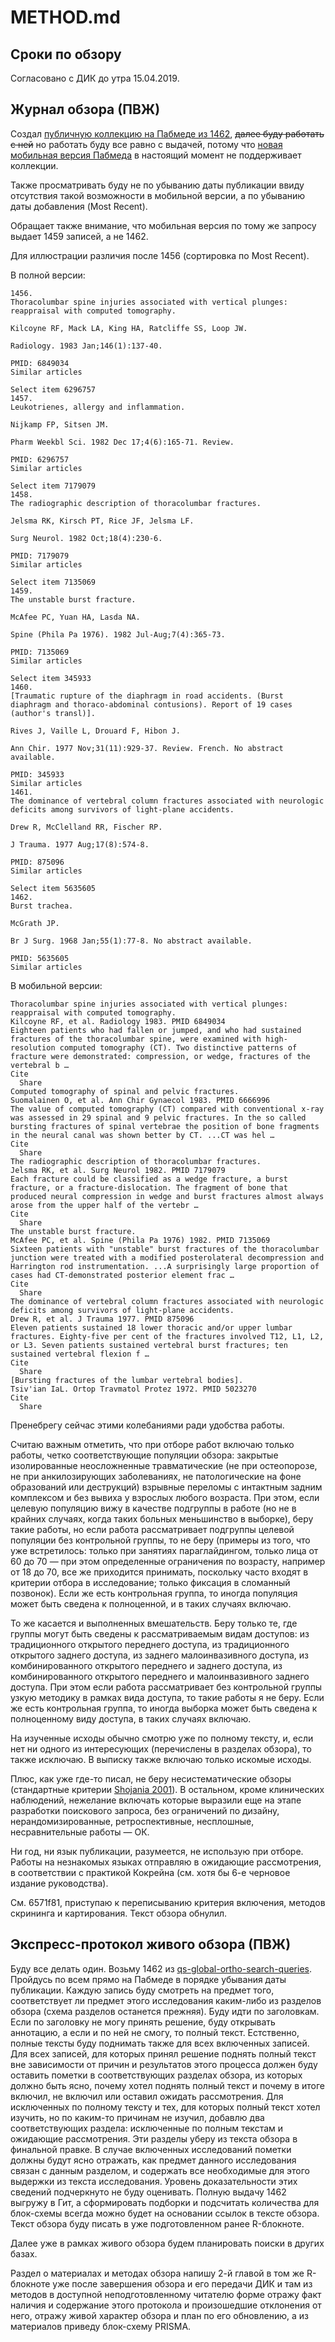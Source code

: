 # METHOD.md

## Сроки по обзору

Согласовано с ДИК до утра 15.04.2019.

## Журнал обзора (ПВЖ)

Создал [публичную коллекцию на Пабмеде из 1462](https://www.ncbi.nlm.nih.gov/sites/myncbi/1bGT_5WlUb855/collections/58129193/public/), ~~далее буду работать с ней~~ но работать буду все равно с выдачей, потому что [новая мобильная версия Пабмеда](https://www.ncbi.nlm.nih.gov/labs/pubmed/) в настоящий момент не поддерживает коллекции.

Также просматривать буду не по убыванию даты публикации ввиду отсутствия такой возможности в мобильной версии, а по убыванию даты добавления (Most Recent).

Обращает также внимание, что мобильная версия по тому же запросу выдает 1459 записей, а не 1462.

Для иллюстрации различия после 1456 (сортировка по Most Recent).

В полной версии:

```
1456.
Thoracolumbar spine injuries associated with vertical plunges: reappraisal with computed tomography.

Kilcoyne RF, Mack LA, King HA, Ratcliffe SS, Loop JW.

Radiology. 1983 Jan;146(1):137-40.

PMID: 6849034
Similar articles

Select item 6296757
1457.
Leukotrienes, allergy and inflammation.

Nijkamp FP, Sitsen JM.

Pharm Weekbl Sci. 1982 Dec 17;4(6):165-71. Review.

PMID: 6296757
Similar articles

Select item 7179079
1458.
The radiographic description of thoracolumbar fractures.

Jelsma RK, Kirsch PT, Rice JF, Jelsma LF.

Surg Neurol. 1982 Oct;18(4):230-6.

PMID: 7179079
Similar articles

Select item 7135069
1459.
The unstable burst fracture.

McAfee PC, Yuan HA, Lasda NA.

Spine (Phila Pa 1976). 1982 Jul-Aug;7(4):365-73.

PMID: 7135069
Similar articles

Select item 345933
1460.
[Traumatic rupture of the diaphragm in road accidents. (Burst diaphragm and thoraco-abdominal contusions). Report of 19 cases (author's transl)].

Rives J, Vaille L, Drouard F, Hibon J.

Ann Chir. 1977 Nov;31(11):929-37. Review. French. No abstract available.

PMID: 345933
Similar articles
1461.
The dominance of vertebral column fractures associated with neurologic deficits among survivors of light-plane accidents.

Drew R, McClelland RR, Fischer RP.

J Trauma. 1977 Aug;17(8):574-8.

PMID: 875096
Similar articles

Select item 5635605
1462.
Burst trachea.

McGrath JP.

Br J Surg. 1968 Jan;55(1):77-8. No abstract available.

PMID: 5635605
Similar articles
```

В мобильной версии:

```
Thoracolumbar spine injuries associated with vertical plunges: reappraisal with computed tomography.
Kilcoyne RF, et al. Radiology 1983. PMID 6849034
Eighteen patients who had fallen or jumped, and who had sustained fractures of the thoracolumbar spine, were examined with high-resolution computed tomography (CT). Two distinctive patterns of fracture were demonstrated: compression, or wedge, fractures of the vertebral b …
Cite
  Share
Computed tomography of spinal and pelvic fractures.
Suomalainen O, et al. Ann Chir Gynaecol 1983. PMID 6666996
The value of computed tomography (CT) compared with conventional x-ray was assessed in 29 spinal and 9 pelvic fractures. In the so called bursting fractures of spinal vertebrae the position of bone fragments in the neural canal was shown better by CT. ...CT was hel …
Cite
  Share
The radiographic description of thoracolumbar fractures.
Jelsma RK, et al. Surg Neurol 1982. PMID 7179079
Each fracture could be classified as a wedge fracture, a burst fracture, or a fracture-dislocation. The fragment of bone that produced neural compression in wedge and burst fractures almost always arose from the upper half of the vertebr …
Cite
  Share
The unstable burst fracture.
McAfee PC, et al. Spine (Phila Pa 1976) 1982. PMID 7135069
Sixteen patients with "unstable" burst fractures of the thoracolumbar junction were treated with a modified posterolateral decompression and Harrington rod instrumentation. ...A surprisingly large proportion of cases had CT-demonstrated posterior element frac …
Cite
  Share
The dominance of vertebral column fractures associated with neurologic deficits among survivors of light-plane accidents.
Drew R, et al. J Trauma 1977. PMID 875096
Eleven patients sustained 18 lower thoracic and/or upper lumbar fractures. Eighty-five per cent of the fractures involved T12, L1, L2, or L3. Seven patients sustained vertebral burst fractures; ten sustained vertebral flexion f …
Cite
  Share
[Bursting fractures of the lumbar vertebral bodies].
Tsiv'ian IaL. Ortop Travmatol Protez 1972. PMID 5023270
Cite
  Share
```

Пренебрегу сейчас этими колебаниями ради удобства работы.

Считаю важным отметить, что при отборе работ включаю только работы, четко соответствующие популяции обзора: закрытые изолированные неосложненные травматические (не при остеопорозе, не при анкилозирующих заболеваниях, не патологические на фоне образований или деструкций) взрывные переломы с интактным задним комплексом и без вывиха у взрослых любого возраста. При этом, если целевую популяцию вижу в качестве подгруппы в работе (но не в крайних случаях, когда таких больных меньшинство в выборке), беру такие работы, но если работа рассматривает подгруппы целевой популяции без контрольной группы, то не беру (примеры из того, что уже встретилось: только при занятиях параглайдингом, только лица от 60 до 70 — при этом определенные ограничения по возрасту, например от 18 до 70, все же приходится принимать, поскольку часто входят в критерии отбора в исследование; только фиксация в сломанный позвонок). Если же есть контрольная группа, то иногда популяция может быть сведена к полноценной, и в таких случаях включаю.

То же касается и выполненных вмешательств. Беру только те, где группы могут быть сведены к рассматриваемым видам доступов: из традиционного открытого переднего доступа, из традиционного открытого заднего доступа, из заднего малоинвазивного доступа, из комбинированного открытого переднего и заднего доступа, из комбинированного открытого переднего и малоинвазивного заднего доступа. При этом если работа рассматривает без контрольной группы узкую методику в рамках вида доступа, то такие работы я не беру. Если же есть контрольная группа, то иногда выборка может быть сведена к полноценному виду доступа, в таких случаях включаю.

На изученные исходы обычно смотрю уже по полному тексту, и, если нет ни одного из интересующих (перечислены в разделах обзора), то также исключаю. В выписку также включаю только искомые исходы.

Плюс, как уже где-то писал, не беру несистематические обзоры (стандартные критерии [Shojania 2001](https://pubmed.gov/11525102)). В остальном, кроме клинических наблюдений, нежелание включать которые выразили еще на этапе разработки поискового запроса, без ограничений по дизайну, нерандомизированные, ретроспективные, несплошные, несравнительные работы — ОК.

Ни год, ни язык публикации, разумеется, не использую при отборе. Работы на незнакомых языках отправляю в ожидающие рассмотрения, в соответствии с практикой Кокрейна (см. хотя бы 6-е черновое издание руководства).

См. 6571f81, приступаю к переписыванию критерия включения, методов скрининга и картирования. Текст обзора обнулил.

## Экспресс-протокол живого обзора (ПВЖ)

Буду все делать один. Возьму 1462 из [qs-global-ortho-search-queries](https://github.com/p1m-ortho/qs-global-ortho-search-queries/commit/17270ad5d0668c20a425990f777313dbd2797a34). Пройдусь по всем прямо на Пабмеде в порядке убывания даты публикации. Каждую запись буду смотреть на предмет того, соответствует ли предмет этого исследования каким-либо из разделов обзора (схема разделов останется прежняя). Буду идти по заголовкам. Если по заголовку не могу принять решение, буду открывать аннотацию, а если и по ней не смогу, то полный текст. Естственно, полные тексты буду поднимать также для всех включенных записей. Для всех записей, для которых принял решение поднять полный текст вне зависимости от причин и результатов этого процесса должен буду оставить пометки в соответствующих разделах обзора, из которых должно быть ясно, почему хотел поднять полный текст и почему в итоге включил, не включил или оставил ожидать рассмотрения. Для исключенных по полному тексту и тех, для которых полный текст хотел изучить, но по каким-то причинам не изучил, добавлю два соответствующих раздела: исключенные по полным текстам и ожидающие рассмотрения. Эти разделы уберу из текста обзора в финальной правке. В случае включенных исследований пометки должны будут ясно отражать, как предмет данного исследования связан с данным разделом, и содержать все необходимые для этого выдержки из текста исследования. Уровень доказательности этих сведений подчеркнуто не буду оценивать. Полную выдачу 1462 выгружу в Гит, а сформировать подборки и подсчитать количества для блок-схемы всегда можно будет на основании ссылок в тексте обзора. Текст обзора буду писать в уже подготовленном ранее R-блокноте.

Далее уже в рамках живого обзора будем планировать поиски в других базах.

Раздел о материалах и методах обзора напишу 2-й главой в том же R-блокноте уже после завершения обзора и его передачи ДИК и там из методов в доступной неподготовленному читателю форме отражу факт наличия и содержание этого протокола и произошедшие отклонения от него, отражу живой характер обзора и план по его обновлению, а из материалов приведу блок-схему PRISMA.
